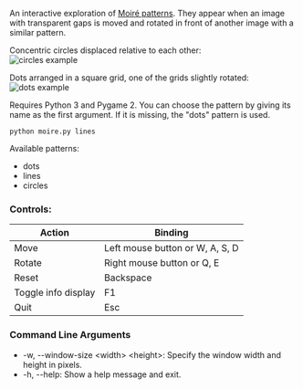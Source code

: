 An interactive exploration of [Moiré patterns](https://en.wikipedia.org/wiki/Moir%C3%A9_pattern). They appear when an image with transparent gaps is moved and rotated in front of another image with a similar pattern.

Concentric circles displaced relative to each other:  
![circles example](images/circles.png)

Dots arranged in a square grid, one of the grids slightly rotated:  
![dots example](images/dots.png)

Requires Python 3 and Pygame 2. You can choose the pattern by giving its name as the first argument.
If it is missing, the "dots" pattern is used.
```
python moire.py lines
```
Available patterns:
- dots
- lines
- circles


### Controls:
Action | Binding
--- | ---
Move | Left mouse button or W, A, S, D
Rotate | Right mouse button or Q, E
Reset | Backspace
Toggle info display | F1
Quit | Esc


### Command Line Arguments
- -w, --window-size \<width> \<height>: Specify the window width and height in pixels.
- -h, --help: Show a help message and exit.
